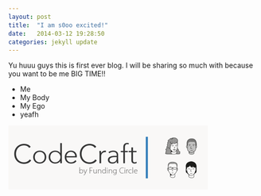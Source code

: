 ```yaml
---
layout: post
title:  "I am s0oo excited!"
date:   2014-03-12 19:28:50
categories: jekyll update
---
```

Yu huuu guys this is first ever blog. I will be sharing so much with because you want to be me BIG TIME!!

* Me
* My Body
* My Ego
* yeafh

![codecraft](/css/img/codecraft.png)